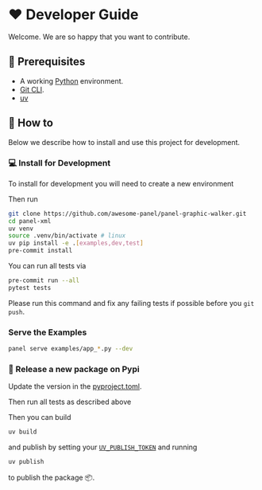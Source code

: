 # ❤️ Developer Guide

Welcome. We are so happy that you want to contribute.

## 🧳 Prerequisites

- A working [Python](https://www.python.org/downloads/) environment.
- [Git CLI](https://git-scm.com/book/en/v2/Getting-Started-Installing-Git).
- [uv](https://astral.sh/)

## 📙 How to

Below we describe how to install and use this project for development.

### 💻 Install for Development

To install for development you will need to create a new environment

Then run

```bash
git clone https://github.com/awesome-panel/panel-graphic-walker.git
cd panel-xml
uv venv
source .venv/bin/activate # linux
uv pip install -e .[examples,dev,test]
pre-commit install
```

You can run all tests via

```bash
pre-commit run --all
pytest tests
```

Please run this command and fix any failing tests if possible before you `git push`.

### Serve the Examples

```bash
panel serve examples/app_*.py --dev
```

### 🚢 Release a new package on Pypi

Update the version in the [pyproject.toml](pyproject.toml).

Then run all tests as described above

Then you can build

```bash
uv build
```

and publish by setting your [`UV_PUBLISH_TOKEN`](https://docs.astral.sh/uv/guides/publish/#publishing-your-package) and running

```bash
uv publish
```

to publish the package 📦.
